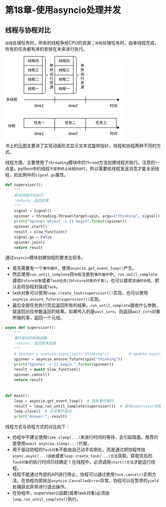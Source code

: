 # 第18章-使用asyncio处理并发

## 线程与协程对比

`线程`处理任务时，所有的线程争抢CPU的资源；`协程`处理任务时，由单线程完成，所有的任务都有序的安排在未来进行执行。

![18-deff-between-thread-and-coroutine](/Image/Books/ProfessionBooks/流畅的Python/18-deff-between-thread-and-coroutine.png)

书上的[示例](https://github.com/Alfonsxh/FluentPython/tree/master/18-Asyncio)主要讲了实现动画形式显示文本式旋转指针，线程和协程两种不同的方式。

线程方面，主要使用了`threading`模块中的`Thread`方法创建线程并执行。注意的一点是，python中的线程`不提供终止线程的API`，所以需要给线程发送消息才能关闭线程，如此例中的`signal.go`属性。

```python
def supervisor():
    """
    启动线程开始执行
    :return: 返回结果
    """
    signal = Signal()
    spinner = threading.Thread(target=spin, args=("thinking", signal))
    print("Spinner object -> {} begin".format(spinner))
    spinner.start()
    result = slow_function()
    signal.go = False
    spinner.join()
    return result
```

通过`asyncio`模块创建协程的要求比较多。

- 首先需要有一个`事件循环`，使用`asyncio.get_event_loop()`产生。
- 然后使用`run_until_complete`将`协程`注册到`事件循环`中。`run_until_complete`接收`Future对象`或者`Task任务(为Future对象的子类)`，也可以接收`普通的协程`，默认会将协程封装成`Task`。
- task对象可以使用`loop.create_task(supervisor())`实现，也可以使用`asyncio.ensure_future(supervisor())`实现。
- 最后全部任务执行完后返回所有的结果，`run_until_complete`接收什么参数，就返回对应参数返回的结果。如果传入的是`wait_coro`，则返回`wait_coro`对象所做的事，返回一个元组。

```python
async def supervisor():
    """
    事件驱动的参数函数
    :return: 返回思考结果
    """
    # spinner = asyncio.async(spin("thinking"))         # update asyncio.async to asyncio.ensure_future
    spinner = asyncio.ensure_future(spin("thinking"))
    print("Spinner -> {} begin.".format(spinner))
    result = await slow_function()
    spinner.cancel()
    return result


def main():
    loop = asyncio.get_event_loop()  # 获取事件循环
    result = loop.run_until_complete(supervisor())  # 驱动supervisor协程，返回参数返回的结果
    loop.close()  # 关闭事件驱动
    print("Answer:", result)
```

线程方式与协程方式的对比如下：

- 协程中不建议使用`time.sleep(...)`来进行时间的等待，会引起阻塞。推荐的是使用`await asyncio.sleep(...)`代替。
- 用于驱动协程的`Task对象`不能由自己动手实例化，而是通过把协程传给`async.async(...)函数`或者`loop.create_task(...)方法`获取。获取完后的`Task对象`的执行时间已经确定！在线程中，必须调用`start()方法`才能运行线程。
- 线程不能通过外部的API进行停止，协程可以通过使用`Task.cancel()`实例方法，在协程内部抛出`asyncio.CancelledError`异常，协程可以在暂停的`yield`处捕获此异常进行退出操作。
- 在协程中，supervisor()函数(或者task对象)必须由`loop.run_until_complete()`执行。

